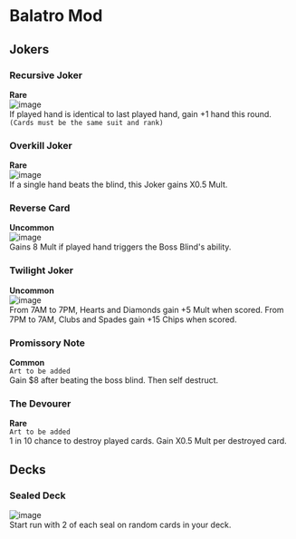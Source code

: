 # Balatro Mod

## Jokers
### Recursive Joker
**Rare**\
![image](https://github.com/aiden10/atMod/assets/51337166/2d7c68aa-fb84-4864-8333-1949106319dd)\
If played hand is identical to last played hand, gain +1 hand this round. <br> ```(Cards must be the same suit and rank)```

### Overkill Joker
**Rare**\
![image](https://github.com/aiden10/atMod/assets/51337166/36604270-b1c0-40c9-94b5-ddad9a598595)\
If a single hand beats the blind, this Joker gains X0.5 Mult.

### Reverse Card
**Uncommon**\
![image](https://github.com/aiden10/atMod/assets/51337166/f3e19a3a-004b-42ae-a4d4-424521b338f9)\
Gains 8 Mult if played hand triggers the Boss Blind's ability.

### Twilight Joker
**Uncommon**\
![image](https://github.com/aiden10/atMod/assets/51337166/4338dac9-830a-470c-ab22-dde617d6b84f)\
From 7AM to 7PM, Hearts and Diamonds gain +5 Mult when scored.
From 7PM to 7AM, Clubs and Spades gain +15 Chips when scored.

### Promissory Note
**Common**\
```Art to be added```\
Gain $8 after beating the boss blind. Then self destruct.

###  The Devourer
**Rare**\
```Art to be added```\
1 in 10 chance to destroy played cards. Gain X0.5 Mult per destroyed card.

## Decks
### Sealed Deck
![image](https://github.com/aiden10/atMod/assets/51337166/350c5d9f-8cde-4dd9-b079-22b2654dd588)\
Start run with 2 of each seal on random cards in your deck.

